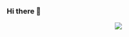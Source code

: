 ### Hi there 👋

<p align="center">
  <img src="https://github-readme-stats.vercel.app/api?username=NikitaBurtelov&show_icons=true" />
</p>

<!--
**NikitaBurtelov/NikitaBurtelov** is a ✨ _special_ ✨ repository because its `README.md` (this file) appears on your GitHub profile.

Here are some ideas to get you started:

- 🔭 I’m currently working on ...
- 🌱 I’m currently learning ...
- 👯 I’m looking to collaborate on ...
- 🤔 I’m looking for help with ...
- 💬 Ask me about ...
- 📫 How to reach me: ...
- 😄 Pronouns: ...
- ⚡ Fun fact: ...
-->
